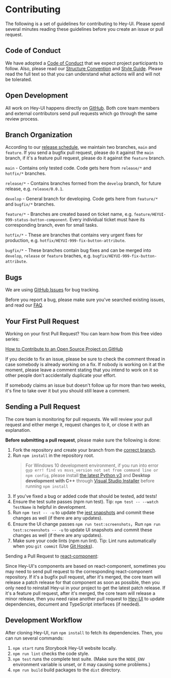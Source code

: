 # Contributing

The following is a set of guidelines for contributing to Hey-UI. Please spend several minutes reading these guidelines before you create an issue or pull request.

## Code of Conduct

We have adopted a [Code of Conduct](https://github.com/hey-car/hey-ui/blob/main/CODE_OF_CONDUCT.md) that we expect project participants to follow.
Also, please read our [Structure Convention](https://github.com/hey-car/hey-ui/blob/main/STRUCTURE_CONVENTION.md) and [Style Guide](https://github.com/hey-car/hey-ui/blob/main/STYLEGUIDE_CONVENTION.).
Please read the full text so that you can understand what actions will and will not be tolerated.

## Open Development

All work on Hey-UI happens directly on [GitHub](https://github.com/hey-car/hey-ui). Both core team members and external contributors send pull requests which go through the same review process.

## Branch Organization

According to our [release schedule](changelog#Release-Schedule), we maintain two branches, `main` and `feature`. If you send a bugfix pull request, please do it against the `main` branch, if it's a feature pull request, please do it against the `feature` branch.

`main` - Contains only tested code. Сode gets here from `release/*` and `hotfix/*` branches.

`release/*` - Contains branches formed from the `develop` branch, for future release, e.g. `release/0.0.1`.

`develop` - General branch for developing. Сode gets here from `feature/*` and `bugfix/*` branches.

`feature/*` - Branches are created based on ticket name, e.g. `feature/HEYUI-999-status-button-component`. Every individual ticket must have its corresponding branch, even for small tasks.

`hotfix/*` - These are branches that contains very urgent fixes for production, e.g. `hotfix/HEYUI-999-fix-button-attribute`.

`bugfix/*` - These branches contain bug fixes and can be merged into `develop`, `release` or `feature` braches, e.g. `bugfix/HEYUI-999-fix-button-attribute`.

## Bugs

We are using [GitHub Issues](https://github.com/hey-car/hey-ui/issues) for bug tracking.

Before you report a bug, please make sure you've searched existing issues, and read our [FAQ](/docs/react/faq).

## Your First Pull Request

Working on your first Pull Request? You can learn how from this free video series:

[How to Contribute to an Open Source Project on GitHub](https://egghead.io/courses/how-to-contribute-to-an-open-source-project-on-github)

If you decide to fix an issue, please be sure to check the comment thread in case somebody is already working on a fix. If nobody is working on it at the moment, please leave a comment stating that you intend to work on it so other people don't accidentally duplicate your effort.

If somebody claims an issue but doesn't follow up for more than two weeks, it's fine to take over it but you should still leave a comment.

## Sending a Pull Request

The core team is monitoring for pull requests. We will review your pull request and either merge it, request changes to it, or close it with an explanation.

**Before submitting a pull request**, please make sure the following is done:

1. Fork the repository and create your branch from the [correct branch](#Branch-Organization).
2. Run `npm install` in the repository root.
   > For Windows 10 development environment, if you run into error `gyp err! find vs msvs_version not set from command line or npm config`, please install [the latest Python v3](https://www.python.org/downloads/) and **Desktop development with C++** through [Visual Studio Installer](https://docs.microsoft.com/en-us/visualstudio/install/install-visual-studio?view=vs-2019#step-3---install-the-visual-studio-installer) before running `npm install`
3. If you've fixed a bug or added code that should be tested, add tests!
4. Ensure the test suite passes (npm run test). Tip: `npm test -- --watch TestName` is helpful in development.
5. Run `npm test -- -u` to update the [jest snapshots](http://facebook.github.io/jest/docs/en/snapshot-testing.html#snapshot-testing-with-jest) and commit these changes as well (if there are any updates).
6. Ensure the UI change passes `npm run test:screenshots`，Run `npm run test:screenshots -- -u` to update UI snapshots and commit these changes as well (if there are any updates).
7. Make sure your code lints (npm run lint). Tip: Lint runs automatically when you `git commit` (Use [Git Hooks](https://git-scm.com/book/en/v2/Customizing-Git-Git-Hooks)).

Sending a Pull Request to [react-component](https://github.com/react-component/):

Since Hey-UI's components are based on react-component, sometimes you may need to send pull request to the corresponding react-component repository. If it's a bugfix pull request, after it's merged, the core team will release a patch release for that component as soon as possible, then you only need to reinstall Hey-ui in your project to get the latest patch release. If it's a feature pull request, after it's merged, the core team will release a minor release, then you need raise another pull request to [Hey-UI](https://github.com/hey-car/hey-ui/) to update dependencies, document and TypeScript interfaces (if needed).

## Development Workflow

After cloning Hey-UI, run `npm install` to fetch its dependencies. Then, you can run several commands:

1. `npm start` runs Storybook Hey-UI website locally.
2. `npm run lint` checks the code style.
3. `npm test` runs the complete test suite. (Make sure the `NODE_ENV` environment variable is unset, or it may causing some problems.)
4. `npm run build` build packages to the `dist` directory.
